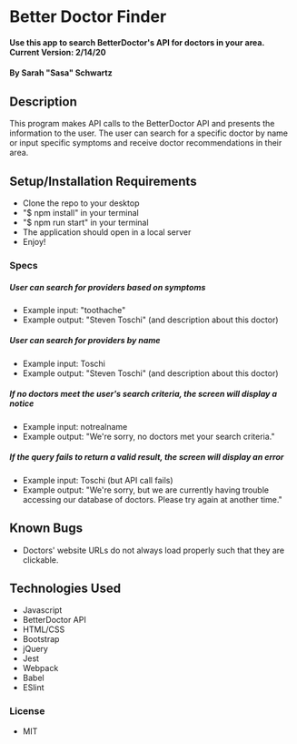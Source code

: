 # Better Doctor Finder

#### Use this app to search BetterDoctor's API for doctors in your area. Current Version: 2/14/20

#### By Sarah "Sasa" Schwartz

## Description

This program makes API calls to the BetterDoctor API and presents the information to the user. The user can search for a specific doctor by name or input specific symptoms and receive doctor recommendations in their area.

## Setup/Installation Requirements

- Clone the repo to your desktop
- "\$ npm install" in your terminal
- "\$ npm run start" in your terminal
- The application should open in a local server
- Enjoy!

### Specs

##### User can search for providers based on symptoms

- Example input: "toothache"
- Example output: "Steven Toschi" (and description about this doctor)

##### User can search for providers by name

- Example input: Toschi
- Example output: "Steven Toschi" (and description about this doctor)

##### If no doctors meet the user's search criteria, the screen will display a notice

- Example input: notrealname
- Example output: "We're sorry, no doctors met your search criteria."

##### If the query fails to return a valid result, the screen will display an error

- Example input: Toschi (but API call fails)
- Example output: "We're sorry, but we are currently having trouble accessing our database of doctors. Please try again at another time."

## Known Bugs

- Doctors' website URLs do not always load properly such that they are clickable.

## Technologies Used

- Javascript
- BetterDoctor API
- HTML/CSS
- Bootstrap
- jQuery
- Jest
- Webpack
- Babel
- ESlint

### License

- MIT
